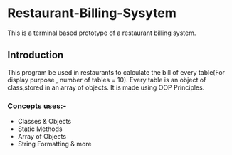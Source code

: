 # Restaurant-Billing-Sysytem
This is a terminal based prototype of a  restaurant billing system. 

## Introduction
This program be used in restaurants to calculate the bill of every table(For display purpose , number of tables = 10). Every table is an object of class,stored in an array  of objects. It is made using OOP Principles.  

### Concepts uses:- 
* Classes & Objects 
* Static Methods 
* Array of Objects 
* String Formatting & more
